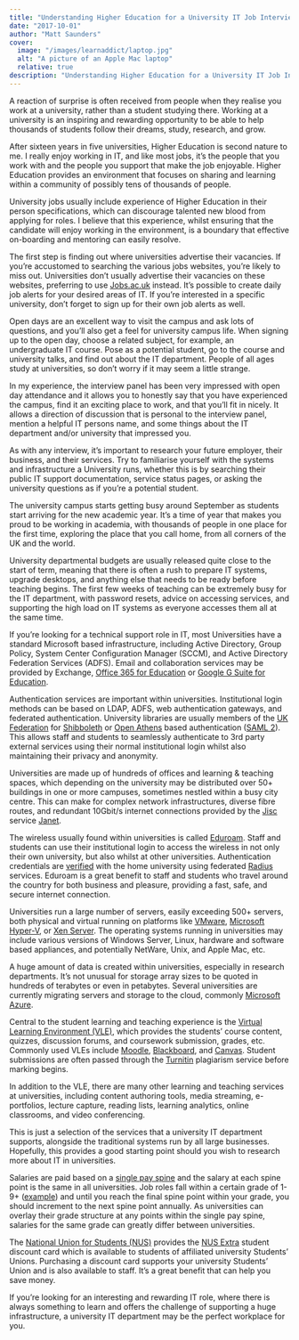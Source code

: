```yaml
---
title: "Understanding Higher Education for a University IT Job Interview"
date: "2017-10-01"
author: "Matt Saunders"
cover: 
  image: "/images/learnaddict/laptop.jpg"
  alt: "A picture of an Apple Mac laptop"
  relative: true
description: "Understanding Higher Education for a University IT Job Interview"
---
```


A reaction of surprise is often received from people when they realise you work at a university, rather than a student studying there. Working at a university is an inspiring and rewarding opportunity to be able to help thousands of students follow their dreams, study, research, and grow.

After sixteen years in five universities, Higher Education is second nature to me. I really enjoy working in IT, and like most jobs, it’s the people that you work with and the people you support that make the job enjoyable. Higher Education provides an environment that focuses on sharing and learning within a community of possibly tens of thousands of people.

University jobs usually include experience of Higher Education in their person specifications, which can discourage talented new blood from applying for roles. I believe that this experience, whilst ensuring that the candidate will enjoy working in the environment, is a boundary that effective on-boarding and mentoring can easily resolve.

The first step is finding out where universities advertise their vacancies. If you’re accustomed to searching the various jobs websites, you’re likely to miss out. Universities don’t usually advertise their vacancies on these websites, preferring to use [Jobs.ac.uk](https://www.jobs.ac.uk/) instead. It’s possible to create daily job alerts for your desired areas of IT. If you’re interested in a specific university, don’t forget to sign up for their own job alerts as well.

Open days are an excellent way to visit the campus and ask lots of questions, and you’ll also get a feel for university campus life. When signing up to the open day, choose a related subject, for example, an undergraduate IT course. Pose as a potential student, go to the course and university talks, and find out about the IT department. People of all ages study at universities, so don’t worry if it may seem a little strange.

In my experience, the interview panel has been very impressed with open day attendance and it allows you to honestly say that you have experienced the campus, find it an exciting place to work, and that you’ll fit in nicely. It allows a direction of discussion that is personal to the interview panel, mention a helpful IT persons name, and some things about the IT department and/or university that impressed you.

As with any interview, it’s important to research your future employer, their business, and their services. Try to familiarise yourself with the systems and infrastructure a University runs, whether this is by searching their public IT support documentation, service status pages, or asking the university questions as if you’re a potential student.

The university campus starts getting busy around September as students start arriving for the new academic year. It’s a time of year that makes you proud to be working in academia, with thousands of people in one place for the first time, exploring the place that you call home, from all corners of the UK and the world.

University departmental budgets are usually released quite close to the start of term, meaning that there is often a rush to prepare IT systems, upgrade desktops, and anything else that needs to be ready before teaching begins. The first few weeks of teaching can be extremely busy for the IT department, with password resets, advice on accessing services, and supporting the high load on IT systems as everyone accesses them all at the same time.

If you’re looking for a technical support role in IT, most Universities have a standard Microsoft based infrastructure, including Active Directory, Group Policy, System Center Configuration Manager (SCCM), and Active Directory Federation Services (ADFS). Email and collaboration services may be provided by Exchange, [Office 365 for Education](https://www.microsoft.com/en-gb/education/products/office/default.aspx) or [Google G Suite for Education](https://edu.google.com/products/productivity-tools/).

Authentication services are important within universities. Institutional login methods can be based on LDAP, ADFS, web authentication gateways, and federated authentication. University libraries are usually members of the [UK Federation](https://www.ukfederation.org.uk/) for [Shibboleth](https://www.shibboleth.net/) or [Open Athens](https://www.openathens.net/) based authentication ([SAML 2](https://en.wikipedia.org/wiki/SAML_2.0)). This allows staff and students to seamlessly authenticate to 3rd party external services using their normal institutional login whilst also maintaining their privacy and anonymity.

Universities are made up of hundreds of offices and learning & teaching spaces, which depending on the university may be distributed over 50+ buildings in one or more campuses, sometimes nestled within a busy city centre. This can make for complex network infrastructures, diverse fibre routes, and redundant 10Gbit/s internet connections provided by the [Jisc](https://www.jisc.ac.uk/) service [Janet](https://www.jisc.ac.uk/janet).

The wireless usually found within universities is called [Eduroam](https://www.eduroam.org/). Staff and students can use their institutional login to access the wireless in not only their own university, but also whilst at other universities. Authentication credentials are [verified](https://wiki.geant.org/display/H2eduroam/eduroam+in+a+nutshell) with the home university using federated [Radius](https://en.wikipedia.org/wiki/RADIUS) services. Eduroam is a great benefit to staff and students who travel around the country for both business and pleasure, providing a fast, safe, and secure internet connection.

Universities run a large number of servers, easily exceeding 500+ servers, both physical and virtual running on platforms like [VMware](https://www.vmware.com/), [Microsoft Hyper-V](https://www.microsoft.com/en-gb/cloud-platform/server-virtualization), or [Xen Server](https://xenserver.org/).  The operating systems running in universities may include various versions of Windows Server, Linux, hardware and software based appliances, and potentially NetWare, Unix, and Apple Mac, etc.

A huge amount of data is created within universities, especially in research departments. It’s not unusual for storage array sizes to be quoted in hundreds of terabytes or even in petabytes. Several universities are currently migrating servers and storage to the cloud, commonly [Microsoft Azure](https://azure.microsoft.com/en-gb/).

Central to the student learning and teaching experience is the [Virtual Learning Environment (VLE)](https://en.wikipedia.org/wiki/Virtual_learning_environment), which provides the students’ course content, quizzes, discussion forums, and coursework submission, grades, etc. Commonly used VLEs include [Moodle](https://moodle.org/), [Blackboard](https://www.blackboard.com/), and [Canvas](https://www.canvasvle.co.uk/). Student submissions are often passed through the [Turnitin](http://www.turnitinuk.com/) plagiarism service before marking begins.

In addition to the VLE, there are many other learning and teaching services at universities, including content authoring tools, media streaming, e-portfolios, lecture capture, reading lists, learning analytics, online classrooms, and video conferencing.

This is just a selection of the services that a university IT department supports, alongside the traditional systems run by all large businesses. Hopefully, this provides a good starting point should you wish to research more about IT in universities.

Salaries are paid based on a [single pay spine](https://www.ucu.org.uk/he_singlepayspine) and the salary at each spine point is the same in all universities. Job roles fall within a certain grade of 1-9+ ([example](https://www2.warwick.ac.uk/services/humanresources/internal/payroll/salscalescurrent/current/)) and until you reach the final spine point within your grade, you should increment to the next spine point annually. As universities can overlay their grade structure at any points within the single pay spine, salaries for the same grade can greatly differ between universities.

The [National Union for Students (NUS)](https://www.nus.org.uk/) provides the [NUS Extra](https://cards.nusextra.co.uk/) student discount card which is available to students of affiliated university Students’ Unions. Purchasing a discount card supports your university Students’ Union and is also available to staff. It’s a great benefit that can help you save money.

If you’re looking for an interesting and rewarding IT role, where there is always something to learn and offers the challenge of supporting a huge infrastructure, a university IT department may be the perfect workplace for you.    
